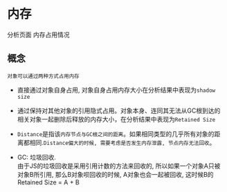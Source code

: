 # 内存
分析页面 内存占用情况

## 概念
    对象可以通过两种方式占用内存  
- 直接通过对象自身占用, 对象自身占用内存大小在分析结果中表现为`shadow size`
- 通过保持对其他对象的引用隐式占用。对象本身、连同其无法从GC根到达的相关对象一起删除后释放的内存大小，在分析结果中表现为`Retained Size`

- `Distance`是指该`内存节点与GC根之间的距离`。如果相同类型的几乎所有对象的距离都相同.`Distance偏大的时候, 需要考虑是否发生内存泄露, 节点内存无法回收`。

- GC: 垃圾回收.   
    由于JS的垃圾回收是采用引用计数的方法来回收的, 所以如果一个对象A只被对象B所引用, 那么B对象呗回收的时候, A对象也会一起被回收, 这时候B的Retained Size =  A + B
